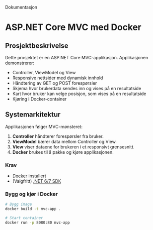 Dokumentasjon

# ASP.NET Core MVC med Docker

## Prosjektbeskrivelse
Dette prosjektet er en ASP.NET Core MVC-applikasjon. 
Applikasjonen demonstrerer:
- Controller, ViewModel og View
- Responsive nettsider med dynamisk innhold
- Håndtering av GET og POST forespørsler
- Skjema hvor brukerdata sendes inn og vises på en resultatside
- Kart hvor bruker kan velge posisjon, som vises på en resultatside
- Kjøring i Docker-container


## Systemarkitektur
Applikasjonen følger MVC-mønsteret:

1. **Controller** håndterer forespørsler fra bruker.
2. **ViewModel** bærer data mellom Controller og View.
3. **View** viser dataene for brukeren i et responsivt grensesnitt.
4. **Docker** brukes til å pakke og kjøre applikasjonen.


### Krav
- [Docker](https://www.docker.com/) installert
- (Valgfritt) [.NET 6/7 SDK](https://dotnet.microsoft.com/en-us/download)

### Bygg og kjør i Docker
```bash
# Bygg image
docker build -t mvc-app .

# Start container
docker run -p 8080:80 mvc-app
